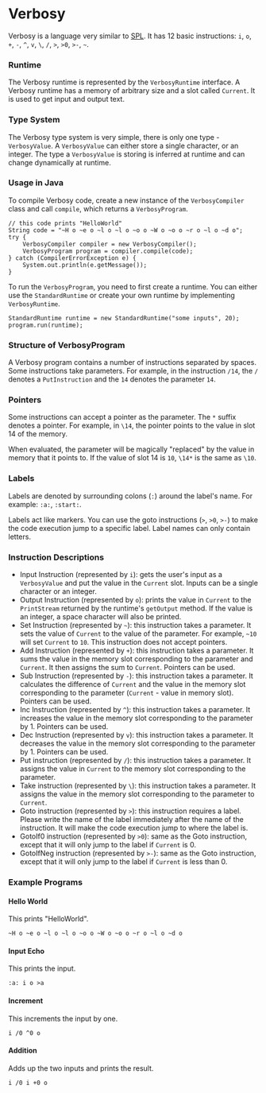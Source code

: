 # Verbosy

Verbosy is a language very similar to [SPL](https://github.com/Sweeper777/SPL-Compiler). It has 12 basic instructions: `i`, `o`, `+`, `-`, `^`, `v`, `\`, `/`, `>`, `>0`, `>-`, `~`.

### Runtime

The Verbosy runtime is represented by the `VerbosyRuntime` interface. A Verbosy runtime has a memory of arbitrary size and a slot called `Current`. It is used to get input and output text.

### Type System

The Verbosy type system is very simple, there is only one type - `VerbosyValue`. A `VerbosyValue` can either store a single character, or an integer. The type a `VerbosyValue` is storing is inferred at runtime and can change dynamically at runtime.

### Usage in Java

To compile Verbosy code, create a new instance of the `VerbosyCompiler` class and call `compile`, which returns a `VerbosyProgram`.

```
// this code prints "HelloWorld"
String code = "~H o ~e o ~l o ~l o ~o o ~W o ~o o ~r o ~l o ~d o";
try {
    VerbosyCompiler compiler = new VerbosyCompiler();
    VerbosyProgram program = compiler.compile(code);
} catch (CompilerErrorException e) {
    System.out.println(e.getMessage());
}
```

To run the `VerbosyProgram`, you need to first create a runtime. You can either use the `StandardRuntime` or create your own runtime by implementing `VerbosyRuntime`.

```
StandardRuntime runtime = new StandardRuntime("some inputs", 20);
program.run(runtime);
```

### Structure of VerbosyProgram

A Verbosy program contains a number of instructions separated by spaces. Some instructions take parameters. For example, in the instruction `/14`, the `/` denotes a `PutInstruction` and the `14` denotes the parameter `14`.

### Pointers

Some instructions can accept a pointer as the parameter. The `*` suffix denotes a pointer. For example, in `\14`, the pointer points to the value in slot 14 of the memory.

When evaluated, the parameter will be magically "replaced" by the value in memory that it points to. If the value of slot 14 is `10`, `\14*` is the same as `\10`.

### Labels

Labels are denoted by surrounding colons (`:`) around the label's name. For example: `:a:`, `:start:`.

Labels act like markers. You can use the goto instructions (`>`, `>0`, `>-`) to make the code execution jump to a specific label. Label names can only contain letters.

### Instruction Descriptions

- Input Instruction (represented by `i`): gets the user's input as a `VerbosyValue` and put the value in the `Current` slot. Inputs can be a single character or an integer.
- Output Instruction (represented by `o`): prints the value in `Current` to the `PrintStream` returned by the runtime's `getOutput` method. If the value is an integer, a space character will also be printed.
- Set Instruction (represented by `~`): this instruction takes  a parameter. It sets the value of `Current` to the value of the parameter. For example, `~10` will set `Current` to `10`. This instruction does not accept pointers.
- Add Instruction (represented by `+`): this instruction takes a parameter. It sums the value in the memory slot corresponding to the parameter and `Current`. It then assigns the sum to `Current`. Pointers can be used.
- Sub Instruction (represented by `-`): this instruction takes a parameter. It calculates the difference of `Current` and the value in the memory slot corresponding to the parameter (`Current` - value in memory slot). Pointers can be used.
- Inc Instruction (represented by `^`): this instruction takes a parameter. It increases the value in the memory slot corresponding to the parameter by 1. Pointers can be used.
- Dec Instruction (represented by `v`): this instruction takes a parameter. It decreases the value in the memory slot corresponding to the parameter by 1. Pointers can be used.
- Put instruction (represented by `/`): this instruction takes a parameter. It assigns the value in `Current` to the memory slot corresponding to the parameter.
- Take instruction (represented by `\`): this instruction takes a parameter. It assigns the value in the memory slot corresponding to the parameter to `Current`.
- Goto instruction (represented by `>`): this instruction requires a label. Please write the name of the label immediately after the name of the instruction. It will make the code execution jump to where the label is.
- GotoIf0 instruction (represented by `>0`): same as the Goto instruction, except that it will only jump to the label if `Current` is 0.
- GotoIfNeg instruction (represented by `>-`): same as the Goto instruction, except that it will only jump to the label if `Current` is less than 0.

### Example Programs

#### Hello World

This prints "HelloWorld".

    ~H o ~e o ~l o ~l o ~o o ~W o ~o o ~r o ~l o ~d o
    
#### Input Echo

This prints the input.

    :a: i o >a
    
#### Increment

This increments the input by one.

    i /0 ^0 o
    
#### Addition

Adds up the two inputs and prints the result.

    i /0 i +0 o